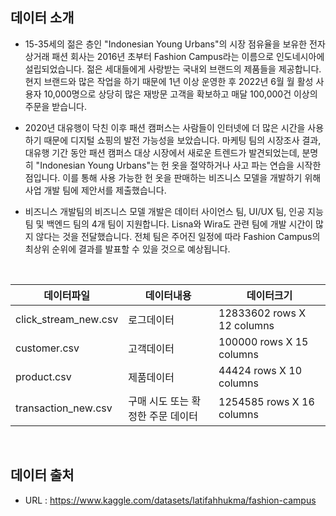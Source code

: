 ## 데이터 소개
* 15-35세의 젊은 층인 "Indonesian Young Urbans"의 시장 점유율을 보유한 전자 상거래 패션 회사는 2016년 초부터 Fashion Campus라는 이름으로 인도네시아에 설립되었습니다. 젊은 세대들에게 사랑받는 국내외 브랜드의 제품들을 제공합니다. 현지 브랜드와 많은 작업을 하기 때문에 1년 이상 운영한 후 2022년 6월 월 활성 사용자 10,000명으로 상당히 많은 재방문 고객을 확보하고 매달 100,000건 이상의 주문을 받습니다.

* 2020년 대유행이 닥친 이후 패션 캠퍼스는 사람들이 인터넷에 더 많은 시간을 사용하기 때문에 디지털 쇼핑의 발전 가능성을 보았습니다. 마케팅 팀의 시장조사 결과, 대유행 기간 동안 패션 캠퍼스 대상 시장에서 새로운 트렌드가 발견되었는데, 분명히 "Indonesian Young Urbans"는 헌 옷을 절약하거나 사고 파는 연습을 시작한 점입니다. 이를 통해 사용 가능한 헌 옷을 판매하는 비즈니스 모델을 개발하기 위해 사업 개발 팀에 제안서를 제출했습니다.

* 비즈니스 개발팀의 비즈니스 모델 개발은 데이터 사이언스 팀, UI/UX 팀, 인공 지능 팀 및 백엔드 팀의 4개 팀이 지원합니다. Lisna와 Wira도 관련 팀에 개발 시간이 많지 않다는 것을 전달했습니다. 전체 팀은 주어진 일정에 따라 Fashion Campus의 최상위 순위에 결과를 발표할 수 있을 것으로 예상됩니다.

<br>

|데이터파일|데이터내용|데이터크기|
|----------|----------|-------|
|click_stream_new.csv|로그데이터|12833602 rows X 12 columns|
|customer.csv|고객데이터|100000 rows X 15 columns|
|product.csv|제품데이터|44424 rows X 10 columns|
|transaction_new.csv|구매 시도 또는 확정한 주문 데이터|1254585 rows X 16 columns|

<br>

## 데이터 출처
* URL : https://www.kaggle.com/datasets/latifahhukma/fashion-campus
